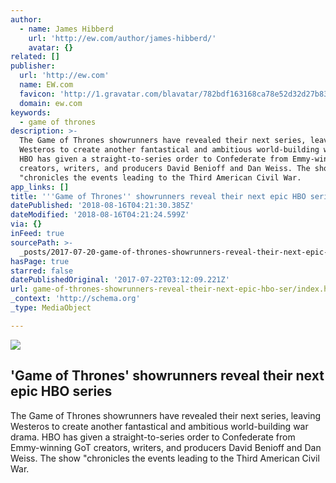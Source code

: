 ```yaml
---
author:
  - name: James Hibberd
    url: 'http://ew.com/author/james-hibberd/'
    avatar: {}
related: []
publisher:
  url: 'http://ew.com'
  name: EW.com
  favicon: 'http://1.gravatar.com/blavatar/782bdf163168ca78e52d32d27b830793?s=32'
  domain: ew.com
keywords:
  - game of thrones
description: >-
  The Game of Thrones showrunners have revealed their next series, leaving
  Westeros to create another fantastical and ambitious world-building war drama.
  HBO has given a straight-to-series order to Confederate from Emmy-winning GoT
  creators, writers, and producers David Benioff and Dan Weiss. The show
  "chronicles the events leading to the Third American Civil War.
app_links: []
title: '''Game of Thrones'' showrunners reveal their next epic HBO series'
datePublished: '2018-08-16T04:21:30.385Z'
dateModified: '2018-08-16T04:21:24.599Z'
via: {}
inFeed: true
sourcePath: >-
  _posts/2017-07-20-game-of-thrones-showrunners-reveal-their-next-epic-hbo-ser.md
hasPage: true
starred: false
datePublishedOriginal: '2017-07-22T03:12:09.221Z'
url: game-of-thrones-showrunners-reveal-their-next-epic-hbo-ser/index.html
_context: 'http://schema.org'
_type: MediaObject

---
```

<article style=""><img src="https://imgflo.herokuapp.com/graph/2b2431f8e7ba7b0/982885cc91293850791c30b473a3b101/noop.jpg?input=https%3A%2F%2Fewedit.files.wordpress.com%2F2017%2F07%2Fd-b-weiss-and-david-benioff.jpg" /><h1>'Game of Thrones' showrunners reveal their next epic HBO series</h1><p>The Game of Thrones showrunners have revealed their next series, leaving Westeros to create another fantastical and ambitious world-building war drama. HBO has given a straight-to-series order to Confederate from Emmy-winning GoT creators, writers, and producers David Benioff and Dan Weiss. The show "chronicles the events leading to the Third American Civil War.</p></article>